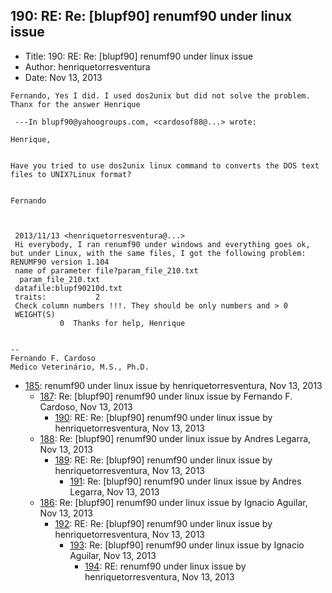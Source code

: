 ## 190: RE: Re: [blupf90] renumf90 under linux issue

- Title: 190: RE: Re: [blupf90] renumf90 under linux issue
- Author: henriquetorresventura
- Date: Nov 13, 2013

```
Fernando, Yes I did. I used dos2unix but did not solve the problem. Thanx for the answer Henrique

 ---In blupf90@yahoogroups.com, <cardosof88@...> wrote:

Henrique,


Have you tried to use dos2unix linux command to converts the DOS text files to UNIX?Linux format?


Fernando



 2013/11/13 <henriquetorresventura@...>
 Hi everybody, I ran renumf90 under windows and everything goes ok, but under Linux, with the same files, I got the following problem: RENUMF90 version 1.104
 name of parameter file?param_file_210.txt
  param_file_210.txt
 datafile:blupf90210d.txt
 traits:           2
 Check column numbers !!!. They should be only numbers and > 0
 WEIGHT(S)
           0  Thanks for help, Henrique


-- 
Fernando F. Cardoso
Medico Veterinário, M.S., Ph.D.
```

- [185](0185.md): renumf90 under linux issue by henriquetorresventura, Nov 13, 2013
    - [187](0187.md): Re: [blupf90] renumf90 under linux issue by Fernando F. Cardoso, Nov 13, 2013
        - [190](0190.md): RE: Re: [blupf90] renumf90 under linux issue by henriquetorresventura, Nov 13, 2013
    - [188](0188.md): Re: [blupf90] renumf90 under linux issue by Andres Legarra, Nov 13, 2013
        - [189](0189.md): RE: Re: [blupf90] renumf90 under linux issue by henriquetorresventura, Nov 13, 2013
            - [191](0191.md): Re: [blupf90] renumf90 under linux issue by Andres Legarra, Nov 13, 2013
    - [186](0186.md): Re: [blupf90] renumf90 under linux issue by Ignacio Aguilar, Nov 13, 2013
        - [192](0192.md): RE: Re: [blupf90] renumf90 under linux issue by henriquetorresventura, Nov 13, 2013
            - [193](0193.md): Re: [blupf90] renumf90 under linux issue by Ignacio Aguilar, Nov 13, 2013
                - [194](0194.md): RE: renumf90 under linux issue by henriquetorresventura, Nov 13, 2013
